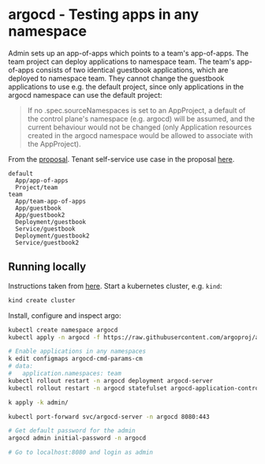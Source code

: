# argocd - Testing apps in any namespace

Admin sets up an app-of-apps which points to a team's app-of-apps. The team
project can deploy applications to namespace team. The team's app-of-apps
consists of two identical guestbook applications, which are deployed to
namespace team. They cannot change the guestbook applications to use e.g. the
default project, since only applications in the argocd namespace can use the
default project:

> If no .spec.sourceNamespaces is set to an AppProject, a default of the control
> plane's namespace (e.g. argocd) will be assumed, and the current behaviour
> would not be changed (only Application resources created in the argocd
> namespace would be allowed to associate with the AppProject).

From the
[proposal](https://github.com/argoproj/argo-cd/blob/master/docs/proposals/003-applications-outside-argocd-namespace.md#proposal).
Tenant self-service use case in the proposal
[here](https://github.com/argoproj/argo-cd/blob/master/docs/proposals/003-applications-outside-argocd-namespace.md#use-case-3-easy-onboarding-of-new-applications-and-tenants).

```
default
  App/app-of-apps
  Project/team
team
  App/team-app-of-apps
  App/guestbook
  App/guestbook2
  Deployment/guestbook
  Service/guestbook
  Deployment/guestbook2
  Service/guestbook2
```

## Running locally

Instructions taken from
[here](https://argo-cd.readthedocs.io/en/stable/operator-manual/app-any-namespace/).
Start a kubernetes cluster, e.g. `kind`:

```sh
kind create cluster
```

Install, configure and inspect argo:

```sh
kubectl create namespace argocd
kubectl apply -n argocd -f https://raw.githubusercontent.com/argoproj/argo-cd/stable/manifests/install.yaml

# Enable applications in any namespaces
k edit configmaps argocd-cmd-params-cm
# data:
#   application.namespaces: team
kubectl rollout restart -n argocd deployment argocd-server
kubectl rollout restart -n argocd statefulset argocd-application-controller

k apply -k admin/

kubectl port-forward svc/argocd-server -n argocd 8080:443

# Get default password for the admin
argocd admin initial-password -n argocd

# Go to localhost:8080 and login as admin
```
